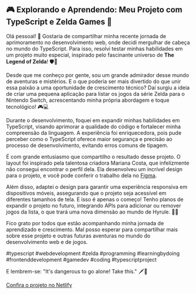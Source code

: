 ## 🎮 Explorando e Aprendendo: Meu Projeto com TypeScript e Zelda Games 🌟

Olá pessoal! 👋 Gostaria de compartilhar minha recente jornada de aprimoramento no desenvolvimento web, onde decidi mergulhar de cabeça no mundo do TypeScript. Para isso, resolvi testar minhas habilidades em um projeto muito especial, inspirado pelo fascinante universo de **The Legend of Zelda**! 🛡️🏹

Desde que me conheço por gente, sou um grande admirador desse mundo de aventuras e mistérios. E o que poderia ser mais divertido do que unir essa paixão a uma oportunidade de crescimento técnico? Daí surgiu a ideia de criar uma pequena aplicação para listar os jogos da série Zelda para o Nintendo Switch, acrescentando minha própria abordagem e toque tecnológico! 🎮💻

Durante o desenvolvimento, foquei em expandir minhas habilidades em TypeScript, visando aprimorar a qualidade do código e fortalecer minha compreensão da linguagem. A experiência foi enriquecedora, pois pude perceber como o TypeScript oferece maior segurança e precisão ao processo de desenvolvimento, evitando erros comuns de tipagem.

É com grande entusiasmo que compartilho o resultado desse projeto. O layout foi inspirado pela talentosa criadora Mariana Costa, que infelizmente não consegui encontrar o perfil dela. Ela desenvolveu um incrível design para o projeto, e você pode conferir o trabalho dela no [Figma](https://www.figma.com/file/nqx6a7Pauw3r2sSPj7P21P/Zelda---Tears-of-the-Kingdom?).

Além disso, adaptei o design para garantir uma experiência responsiva em dispositivos móveis, assegurando que o projeto seja acessível em diferentes tamanhos de tela. E isso é apenas o começo! Tenho planos de expandir o projeto no futuro, integrando APIs para adicionar ou remover jogos da lista, o que trará uma nova dimensão ao mundo de Hyrule. 🚀🌄

Fico grato por todos que estão acompanhando minha jornada de aprendizado e crescimento. Mal posso esperar para compartilhar mais sobre esse projeto e outras futuras aventuras no mundo do desenvolvimento web e de jogos. 

#typescript #webdevelopment #zelda #programming #learningbydoing #frontenddevelopment #gamedev #coding #typescriptproject

E lembrem-se: "It's dangerous to go alone! Take this." 🗡️🔗

[Confira o projeto no Netlify](https://zeldatearsofkingdom.netlify.app/)
